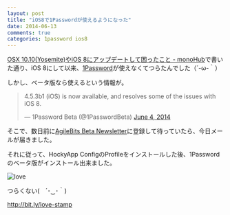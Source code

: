 ```yaml
---
layout: post
title: "iOS8で1Passwordが使えるようになった"
date: 2014-06-13
comments: true
categories: 1password ios8
---
```


[OSX 10.10(Yosemite)やiOS 8にアップデートして困ったこと - monoHub](http://mono0926.com/blog/2014/06/04/yosemite/)で書いた通り、iOS 8にして以来、[1Password](https://agilebits.com/onepassword/ios)が使えなくてつらたんでした（´-ω-｀）

しかし、ベータ版なら使えるという情報が。

<blockquote class="twitter-tweet" lang="en"><p>4.5.3b1 (iOS) is now available, and resolves some of the issues with iOS 8.</p>&mdash; 1Password Beta (@1PasswordBeta) <a href="https://twitter.com/1PasswordBeta/statuses/474335765720494081">June 4, 2014</a></blockquote>
<script async src="//platform.twitter.com/widgets.js" charset="utf-8"></script>

そこで、数日前に[AgileBits Beta Newsletter](https://agilebits.com/beta_signups/newsletter)に登録して待っていたら、今日メールが届きました。

それに従って、HockyApp ConfigのProfileをインストールした後、1Passwordのベータ版がインストール出来ました。

![love](/images/post/1password.png)

つらくない(　´･‿･｀)

http://bit.ly/love-stamp

